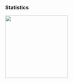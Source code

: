 ### Statistics
<div align="center">
  <img height=200 align="left"src="https://github-readme-stats.vercel.app/api/top-langs/?username=seongbin9806&hide=c%23,powershell,Mathematica,Ruby,Objective-C,Objective-C%2b%2b,Cuda&title_color=61dafb&text_color=ffffff&icon_color=61dafb&bg_color=20232a&langs_count=8&layout=compact&border_color=61dafb&hide_border=true&size_weight=0.5&count_weight=0.5"/>
</div>
